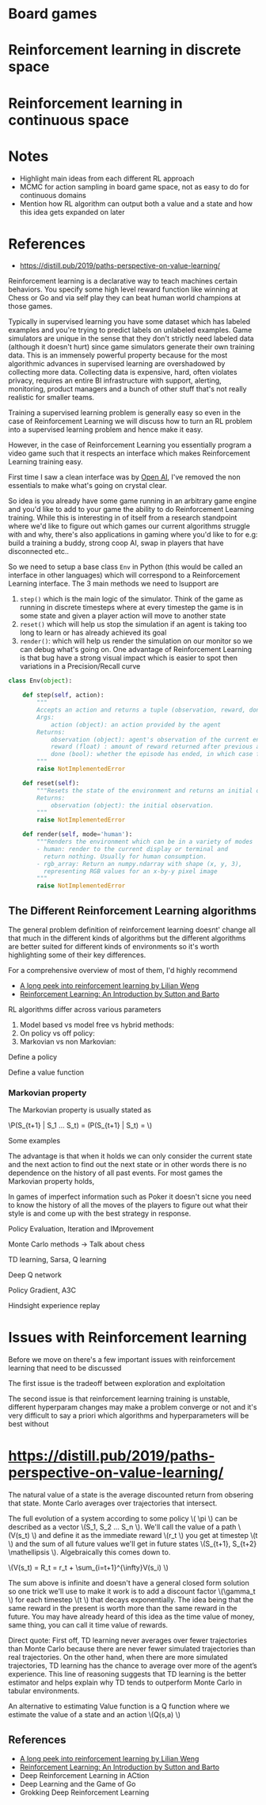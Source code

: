 
# Board games

# Reinforcement learning in discrete space

# Reinforcement learning in continuous space


# Notes

* Highlight main ideas from each different RL approach
* MCMC for action sampling in board game space, not as easy to do for continuous domains
* Mention how RL algorithm can output both a value and a state and how this idea gets expanded on later

# References
* https://distill.pub/2019/paths-perspective-on-value-learning/

Reinforcement learning is a declarative way to teach machines certain behaviors. You specify some high level reward function like winning at Chess or Go and via self play they can beat human world champions at those games.

Typically in supervised learning you have some dataset which has labeled examples and you're trying to predict labels on unlabeled examples. Game simulators are unique in the sense that they don't strictly need labeled data (although it doesn't hurt) since game simulators generate their own training data. This is an immensely powerful property because for the most algorithmic advances in supervised learning are overshadowed by collecting more data. Collecting data is expensive, hard, often violates privacy, requires an entire BI infrastructure with support, alerting, monitoring, product managers and a bunch of other stuff that's not really realistic for smaller teams.

Training a supervised learning problem is generally easy so even in the case of Reinforcement Learning we will discuss how to turn an RL problem into a supervised learning problem and hence make it easy.

However, in the case of Reinforcement Learning you essentially program a video game such that it respects an interface which makes Reinforcement Learning training easy.

First time I saw a clean interface was by [Open AI](https://github.com/openai/gym/blob/master/gym/core.py), I've removed the non essentials to make what's going on crystal clear.

So idea is you already have some game running in an arbitrary game engine and you'd like to add to your game the ability to do Reinforcement Learning training. While this is interesting in of itself from a research standpoint where we'd like to figure out which games our current algorithms struggle with and why, there's also applications in gaming where you'd like to for e.g: build a training a buddy, strong coop AI, swap in players that have disconnected etc..

So we need to setup a base class ```Env``` in Python (this would be called an interface in other languages) which will correspond to a Reinforcement Learning interface. The 3 main methods we need to lsupport are

1. ```step()``` which is the main logic of the simulator. Think of the game as running in discrete timesteps where at every timestep the game is in some state and given a player action will move to another state
2. ```reset()``` which will help us stop the simulation if an agent is taking too long to learn or has already achieved its goal
3. ```render()```: which will help us render the simulation on our monitor so we can debug what's going on. One advantage of Reinforcement Learning is that bug have a strong visual impact which is easier to spot then variations in a Precision/Recall curve

```python
class Env(object):

    def step(self, action):
        """
        Accepts an action and returns a tuple (observation, reward, done).
        Args:
            action (object): an action provided by the agent
        Returns:
            observation (object): agent's observation of the current environment
            reward (float) : amount of reward returned after previous action
            done (bool): whether the episode has ended, in which case further step() calls will return undefined results
        """
        raise NotImplementedError

    def reset(self):
        """Resets the state of the environment and returns an initial observation.
        Returns:
            observation (object): the initial observation.
        """
        raise NotImplementedError

    def render(self, mode='human'):
        """Renders the environment which can be in a variety of modes
        - human: render to the current display or terminal and
          return nothing. Usually for human consumption.
        - rgb_array: Return an numpy.ndarray with shape (x, y, 3),
          representing RGB values for an x-by-y pixel image
        """
        raise NotImplementedError
```


## The Different Reinforcement Learning algorithms

The general problem definition of reinforcement learning doesnt' change all that much in the different kinds of algorithms but the different algorithms are better suited for different kinds of environments so it's worth highlighting some of their key differences.

For a comprehensive overview of most of them, I'd highly recommend
* [A long peek into reinforcement learning by Lilian Weng](https://lilianweng.github.io/lil-log/2018/02/19/a-long-peek-into-reinforcement-learning.html)
* [Reinforcement Learning: An Introduction by Sutton and Barto](http://incompleteideas.net/book/the-book-2nd.html)

RL algorithms differ across various parameters
1. Model based vs model free vs hybrid methods:
2. On policy vs off policy:
3. Markovian vs non Markovian: 

Define a policy

Define a value function

### Markovian property
The Markovian property is usually stated as 

\\P(S_{t+1} | S_1 ... S_t) = (P(S_{t+1} | S_t) = \\)

Some examples

The advantage is that when it holds we can only consider the current state and the next action to find out the next state or in other words there is no dependence on the history of all past events. For most games the Markovian property holds, 

In games of imperfect information such as Poker it doesn't sicne you need to know the history of all the moves of the players to figure out what their style is and come up with the best strategy in response. 

Policy Evaluation, Iteration and IMprovement

Monte Carlo methods -> Talk about chess

TD learning, Sarsa, Q learning

Deep Q network

Policy Gradient, A3C

Hindsight experience replay

# Issues with Reinforcement learning

Before we move on there's a few important issues with reinforcement learning that need to be discussed

The first issue is the tradeoff between exploration and exploitation


The second issue is that reinforcement learning training is unstable, different hyperparam changes may make a problem converge or not and it's very difficult to say a priori which algorithms and hyperparameters will be best without


# https://distill.pub/2019/paths-perspective-on-value-learning/
The natural value of a state is the average discounted return from obsering that state. Monte Carlo averages over trajectories that intersect.

The full evolution of a system according to some policy \\( \pi \\) can be described as a vector \\(S_1, S_2 ... S_n \\). We'll call the value of a path \\(V(s_t) \\) and define it as the immediate reward \\(r_t \\) you get at timestep \\(t \\) and the sum of all future values we'll get in future states \\(S_{t+1}, S_{t+2} \mathellipsis \\). Algebraically this comes down to.

\\(V(s_t) = R_t = r_t + \sum_{i=t+1}^{\infty}V(s_i) \\)

The sum above is infinite and doesn't have a general closed form solution so one trick we'll use to make it work is to add a discount factor \\(\gamma_t \\) for each timestep \\(t \\) that decays exponentially. The idea being that the same reward in the present is worth more than the same reward in the future. You may have already heard of this idea as the time value of money, same thing, you can call it time value of rewards.

Direct quote: First off, TD learning never averages over fewer trajectories than Monte Carlo because there are never fewer simulated trajectories than real trajectories. On the other hand, when there are more simulated trajectories, TD learning has the chance to average over more of the agent’s experience. This line of reasoning suggests that TD learning is the better estimator and helps explain why TD tends to outperform Monte Carlo in tabular environments.

An alternative to estimating Value function is a Q function where we estimate the value of a state and an action \\(Q(s,a) \\)


## References
* [A long peek into reinforcement learning by Lilian Weng](https://lilianweng.github.io/lil-log/2018/02/19/a-long-peek-into-reinforcement-learning.html)
* [Reinforcement Learning: An Introduction by Sutton and Barto](http://incompleteideas.net/book/the-book-2nd.html)
* Deep Reinforcement Learning in ACtion
* Deep Learning and the Game of Go
* Grokking Deep Reinforcement Learning